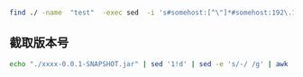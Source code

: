 ```bash

find ./ -name  "test"  -exec sed  -i 's#somehost:[^\"]*#somehost:192\.168\.12\.23333#g' {} \;

```


## 截取版本号
```bash
echo "./xxxx-0.0.1-SNAPSHOT.jar" | sed '1!d' | sed -e 's/-/ /g' | awk '{print $2}'
```